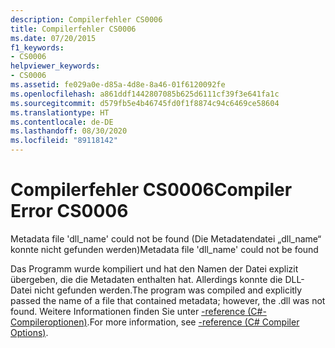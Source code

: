 ```yaml
---
description: Compilerfehler CS0006
title: Compilerfehler CS0006
ms.date: 07/20/2015
f1_keywords:
- CS0006
helpviewer_keywords:
- CS0006
ms.assetid: fe029a0e-d85a-4d8e-8a46-01f6120092fe
ms.openlocfilehash: a861ddf1442807085b625d6111cf39f3e641fa1c
ms.sourcegitcommit: d579fb5e4b46745fd0f1f8874c94c6469ce58604
ms.translationtype: HT
ms.contentlocale: de-DE
ms.lasthandoff: 08/30/2020
ms.locfileid: "89118142"
---
```

# <a name="compiler-error-cs0006"></a><span data-ttu-id="5f86d-103">Compilerfehler CS0006</span><span class="sxs-lookup"><span data-stu-id="5f86d-103">Compiler Error CS0006</span></span>

<span data-ttu-id="5f86d-104">Metadata file 'dll_name' could not be found (Die Metadatendatei „dll_name“ konnte nicht gefunden werden)</span><span class="sxs-lookup"><span data-stu-id="5f86d-104">Metadata file 'dll_name' could not be found</span></span>
  
 <span data-ttu-id="5f86d-105">Das Programm wurde kompiliert und hat den Namen der Datei explizit übergeben, die die Metadaten enthalten hat. Allerdings konnte die DLL-Datei nicht gefunden werden.</span><span class="sxs-lookup"><span data-stu-id="5f86d-105">The program was compiled and explicitly passed the name of a file that contained metadata; however, the .dll was not found.</span></span> <span data-ttu-id="5f86d-106">Weitere Informationen finden Sie unter [-reference (C#-Compileroptionen)](../compiler-options/reference-compiler-option.md).</span><span class="sxs-lookup"><span data-stu-id="5f86d-106">For more information, see [-reference (C# Compiler Options)](../compiler-options/reference-compiler-option.md).</span></span>
